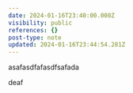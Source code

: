 ```yaml
---
date: 2024-01-16T23:40:00.000Z
visibility: public
references: {}
post-type: note
updated: 2024-01-16T23:44:54.281Z
---
```


asafasdfafasdfsafada

deaf
